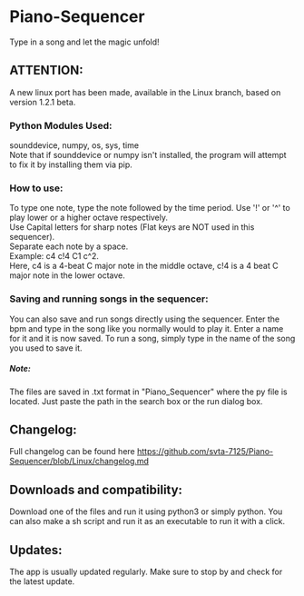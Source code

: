 # Piano-Sequencer
Type in a song and let the magic unfold!  
## ATTENTION:
A new linux port has been made, available in the Linux branch, based on version 1.2.1 beta.
### Python Modules Used:
sounddevice, numpy, os, sys, time  
Note that if sounddevice or numpy isn't installed, the program will attempt to fix it by installing them via pip.
### How to use: 
To type one note, type the note followed by the time period. Use '!' or '^' to play lower or a higher octave respectively.  
Use Capital letters for sharp notes (Flat keys are NOT used in this sequencer).  
Separate each note by a space.  
Example: c4 c!4 C1 c^2.  
Here, c4 is a 4-beat C major note in the middle octave, c!4 is a 4 beat C major note in the lower octave.
### Saving and running songs in the sequencer:
You can also save and run songs directly using the sequencer. Enter the bpm and type in the song like you normally would to play it. Enter a name for it and it is now saved.
To run a song, simply type in the name of the song you used to save it.
##### Note:
The files are saved in .txt format in "Piano_Sequencer" where the py file is located. Just paste the path in the search box or the run dialog box.
## Changelog:
Full changelog can be found here https://github.com/svta-7125/Piano-Sequencer/blob/Linux/changelog.md
## Downloads and compatibility:
Download one of the files and run it using python3 or simply python. You can also make a sh script and run it as an executable to run it with a click.  
## Updates:
The app is usually updated regularly. Make sure to stop by and check for the latest update.

